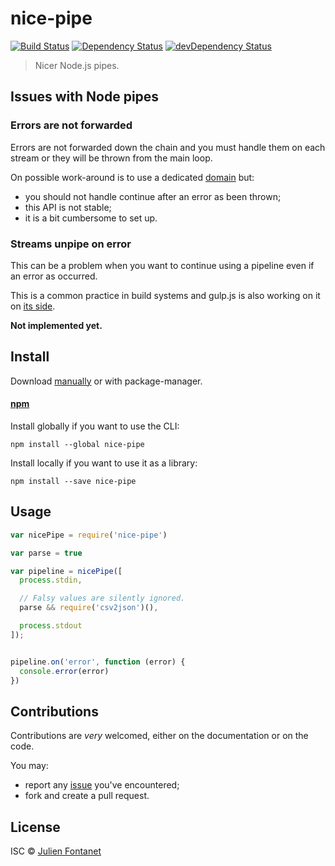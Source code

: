 # nice-pipe

[![Build Status](https://img.shields.io/travis/julien-f/nodejs-nice-pipe/master.svg)](http://travis-ci.org/julien-f/nodejs-nice-pipe)
[![Dependency Status](https://david-dm.org/julien-f/nodejs-nice-pipe/status.svg?theme=shields.io)](https://david-dm.org/julien-f/nodejs-nice-pipe)
[![devDependency Status](https://david-dm.org/julien-f/nodejs-nice-pipe/dev-status.svg?theme=shields.io)](https://david-dm.org/julien-f/nodejs-nice-pipe#info=devDependencies)

> Nicer Node.js pipes.

## Issues with Node pipes

### Errors are not forwarded

Errors are not forwarded down the chain and you must handle them on
each stream or they will be thrown from the main loop.

On possible work-around is to use a dedicated
[domain](http://nodejs.org/api/domain.html) but:
- you should not handle continue after an error as been thrown;
- this API is not stable;
- it is a bit cumbersome to set up.

### Streams unpipe on error

This can be a problem when you want to continue using a pipeline even
if an error as occurred.

This is a common practice in build systems and gulp.js is also working
on it on [its side](https://github.com/gulpjs/gulp/issues/358).

**Not implemented yet.**

## Install

Download [manually](https://github.com/julien-f/nodejs-nice-pipe/releases) or with package-manager.

#### [npm](https://npmjs.org/package/nice-pipe)

Install globally if you want to use the CLI:

```
npm install --global nice-pipe
```

Install locally if you want to use it as a library:

```
npm install --save nice-pipe
```

## Usage

```javascript
var nicePipe = require('nice-pipe')

var parse = true

var pipeline = nicePipe([
  process.stdin,

  // Falsy values are silently ignored.
  parse && require('csv2json')(),

  process.stdout
]);


pipeline.on('error', function (error) {
  console.error(error)
})
```

## Contributions

Contributions are *very* welcomed, either on the documentation or on
the code.

You may:

- report any [issue](https://github.com/julien-f/nodejs-nice-pipe/issues)
  you've encountered;
- fork and create a pull request.

## License

ISC © [Julien Fontanet](http://julien.isonoe.net)
